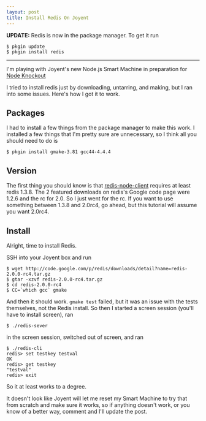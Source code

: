 ```yaml
---
layout: post
title: Install Redis On Joyent
---
```


**UPDATE:** Redis is now in the package manager. To get it run

    $ pkgin update
    $ pkgin install redis

---

I'm playing with Joyent's new Node.js Smart Machine in preparation for [Node Knockout](http://nodeknockout.com/)

I tried to install redis just by downloading, untarring, and making, but I ran into some issues. Here's how I got it to work. 

## Packages

I had to install a few things from the package manager to make this work. I installed a few things that I'm pretty sure are unnecessary, so I think all you should need to do is

    $ pkgin install gmake-3.81 gcc44-4.4.4

## Version

The first thing you should know is that [redis-node-client](http://github.com/fictorial/redis-node-client) requires at least redis 1.3.8. The 2 featured downloads on redis's Google code page were 1.2.6 and the rc for 2.0. So I just went for the rc. If you want to use something between 1.3.8 and 2.0rc4, go ahead, but this tutorial will assume you want 2.0rc4. 

## Install

Alright, time to install Redis. 

SSH into your Joyent box and run

    $ wget http://code.google.com/p/redis/downloads/detail?name=redis-2.0.0-rc4.tar.gz
    $ gtar -xzvf redis-2.0.0-rc4.tar.gz
    $ cd redis-2.0.0-rc4
    $ CC=`which gcc` gmake

And then it should work. `gmake test` failed, but it was an issue with the tests themselves, not the Redis install. So then I started a screen session (you'll have to install screen), ran

    $ ./redis-sever

in the screen session, switched out of screen, and ran

    $ ./redis-cli 
    redis> set testkey testval
    OK
    redis> get testkey
    "testval"
    redis> exit

So it at least works to a degree.

It doesn't look like Joyent will let me reset my Smart Machine to try that from scratch and make sure it works, so if anything doesn't work, or you know of a better way, comment and I'll update the post. 
